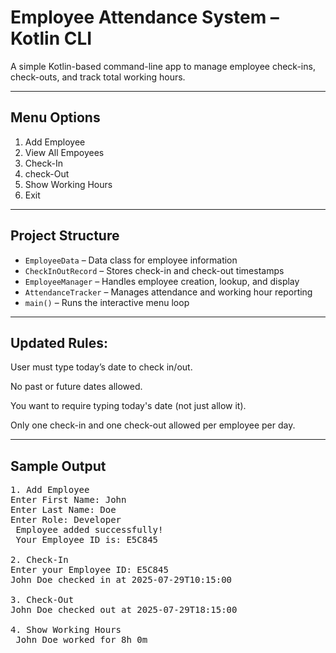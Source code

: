 # Employee Attendance System – Kotlin CLI

A simple Kotlin-based command-line app to manage employee check-ins, check-outs, and track total working hours.

---

## Menu Options

1. Add Employee
2. View All Empoyees
3. Check-In
4. check-Out
5. Show Working Hours
6. Exit


---

## Project Structure

- `EmployeeData` – Data class for employee information  
- `CheckInOutRecord` – Stores check-in and check-out timestamps  
- `EmployeeManager` – Handles employee creation, lookup, and display  
- `AttendanceTracker` – Manages attendance and working hour reporting  
- `main()` – Runs the interactive menu loop


---

 ## Updated Rules:
 User must type today’s date to check in/out.

No past or future dates allowed.

You want to require typing today's date (not just allow it).

 Only one check-in and one check-out allowed per employee per day.

---
## Sample Output

<pre>
1. Add Employee
Enter First Name: John
Enter Last Name: Doe
Enter Role: Developer
 Employee added successfully!
 Your Employee ID is: E5C845

2. Check-In
Enter your Employee ID: E5C845
John Doe checked in at 2025-07-29T10:15:00

3. Check-Out
John Doe checked out at 2025-07-29T18:15:00

4. Show Working Hours
 John Doe worked for 8h 0m

</pre>


